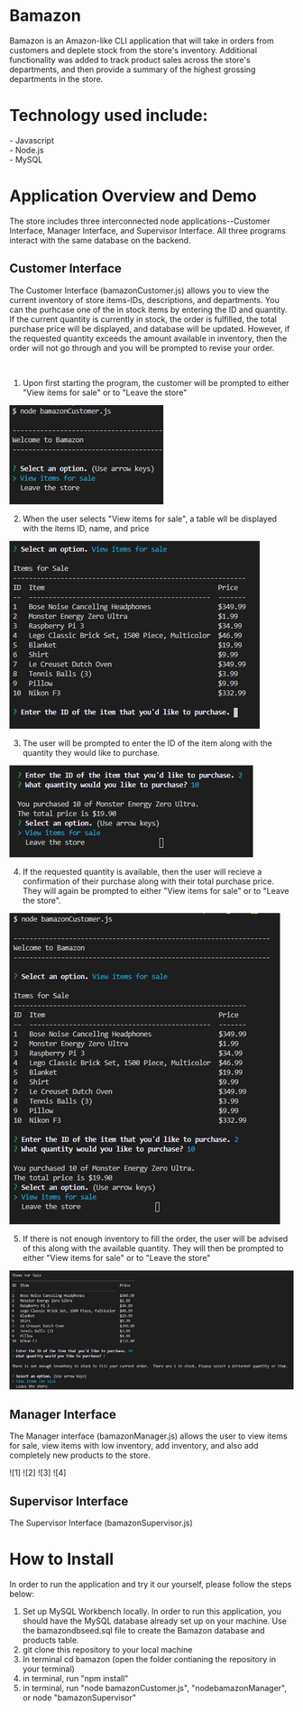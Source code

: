 # Bamazon
Bamazon is an Amazon-like CLI application that will take in orders from customers and deplete stock from the store's inventory.  Additional functionality was added to track product sales across the store's departments, and then provide a summary of the highest grossing departments in the store.

<h1>Technology used include:</h1>
- Javascript
<br>
- Node.js
<br>
- MySQL
<br>

<h1>Application Overview and Demo</h1>
The store includes three interconnected node applications--Customer Interface, Manager Interface, and Supervisor Interface.  All three programs interact with the same database on the backend.

<h2>Customer Interface</h2>

The Customer Interface (bamazonCustomer.js) allows you to view the current inventory of store items-IDs, descriptions, and departments.  You can the purhcase one of the in stock items by entering the ID and quantity.  If the current quantity is currently in stock, the order is fulfilled, the total purchase price will be displayed, and database will be updated.  However, if the requested quantity exceeds the amount available in inventory, then the order will not go through and you will be prompted to revise your order.  

<br>

1) Upon first starting the program, the customer will be prompted to either "View items for sale" or to "Leave the store"

![1](images/1.JPG)

2) When the user selects "View items for sale", a table wll be displayed with the items ID, name, and price

![2](images/2.JPG)

3) The user will be prompted to enter the ID of the item along with the quantity they would like to purchase.  

![3](images/3.JPG)

4) If the requested quantity is available, then the user will recieve a confirmation of their purchase along with their total purchase price.  They will again be prompted to either "View items for sale" or to "Leave the store".

![4](images/4.JPG)

5) If there is not enough inventory to fill the order, the user will be advised of this along with the available quantity.  They will then be prompted to either "View items for sale" or to "Leave the store"

![5](images/5.JPG)

<h2>Manager Interface</h2>
The Manager interface (bamazonManager.js) allows the user to view items for sale, view items with low inventory, add inventory, and also add completely new products to the store.

![1]
![2]
![3]
![4]

<h2>Supervisor Interface</h2>
The Supervisor Interface (bamazonSupervisor.js)



<h1>How to Install</h1>

In order to run the application and try it our yourself, please follow the steps below:

1) Set up MySQL Workbench locally.  In order to run this application, you should have the MySQL database already set up on your machine. Use the bamazondbseed.sql file to create the Bamazon database and products table. 
2) git clone this repository to your local machine 
3) In terminal cd bamazon (open the folder contianing the repository in your terminal)
4) in terminal, run "npm install"
5) in terminal, run "node bamazonCustomer.js", "nodebamazonManager", or node "bamazonSupervisor"




